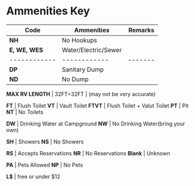 
**Ammenities Key**
====================================================

Code        | Ammenities | Remarks
------------|------------|-------
**NH** | No Hookups
**E, WE, WES** |  Water/Electric/Sewer
------------|------------|-------
**DP** | Sanitary Dump
**ND** | No Dump

**MAX RV LENGTH** | 32FT=32FT | (may not be very accurate)


**FT** | Flush Toilet
**VT** | Vault Toilet
**FTVT** | Flush Toilet + Valut Toilet
**PT** | Pit
**NT** | No Toilets

**DW** | Drinking Water at Campground
**NW** | No Drinking Water(bring your own)

**SH** | Showers
**NS** | No Showers

**RS** | Accepts Reservations
**NR** | No Reservations
**Blank** | Unknown 


**PA** | Pets Allowed
**NP** | No Pets

**L$** | free or under $12



